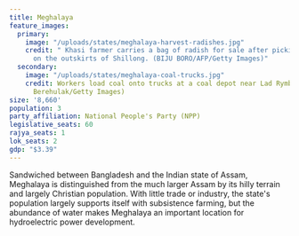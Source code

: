 ```yaml
---
title: Meghalaya
feature_images:
  primary:
    image: "/uploads/states/meghalaya-harvest-radishes.jpg"
    credit: " Khasi farmer carries a bag of radish for sale after picking from fields
      on the outskirts of Shillong. (BIJU BORO/AFP/Getty Images)"
  secondary:
    image: "/uploads/states/meghalaya-coal-trucks.jpg"
    credit: Workers load coal onto trucks at a coal depot near Lad Rymbai. (Daniel
      Berehulak/Getty Images)
size: '8,660'
population: 3
party_affiliation: National People's Party (NPP)
legislative_seats: 60
rajya_seats: 1
lok_seats: 2
gdp: "$3.39"
---
```


Sandwiched between Bangladesh and the Indian state of Assam, Meghalaya is distinguished from the much larger Assam by its hilly terrain and largely Christian population. With little trade or industry, the state's population largely supports itself with subsistence farming, but the abundance of water makes Meghalaya an important location for hydroelectric power development.
